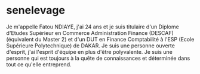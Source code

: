 # senelevage
Je m'appelle Fatou NDIAYE, j'ai 24 ans et je suis titulaire d'un Diplome d'Etudes Supérieur en Commerce Administration Finance (DESCAF) (équivalent du Master 2) et d'un DUT en Finance Comptabilité à l'ESP (Ecole Supérieure Polytechnique) de DAKAR. Je suis une personne ouverte d'esprit, j'ai l'esprit d'équipe en plus d'être polyvalente. Je suis une personne qui est toujours à la quête de connaissances et déterminée dans tout ce qu'elle entreprend.
